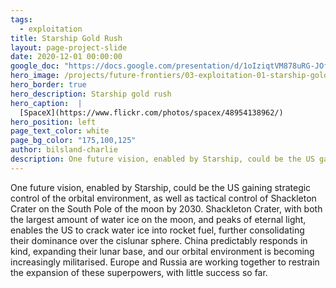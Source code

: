```yaml
---
tags:
  - exploitation
title: Starship Gold Rush
layout: page-project-slide
date: 2020-12-01 00:00:00
google_doc: "https://docs.google.com/presentation/d/1oIziqtVM878uRG-JOfrQNvGFsQWKP_S_W8cLkhQlXvA/edit#slide=id.g8cac20a276_4_76"
hero_image: /projects/future-frontiers/03-exploitation-01-starship-gold-rush-02.jpg
hero_border: true
hero_description: Starship gold rush
hero_caption:  |
  [SpaceX](https://www.flickr.com/photos/spacex/48954138962/)
hero_position: left
page_text_color: white
page_bg_color: "175,100,125"
author: bilsland-charlie
description: One future vision, enabled by Starship, could be the US gaining strategic control of the orbital environment, as well as tactical control of Shackleton Crater on the South Pole of the moon by 2030.
---
```

One future vision, enabled by Starship, could be the US gaining strategic control of the orbital environment, as well as tactical control of Shackleton Crater on the South Pole of the moon by 2030. Shackleton Crater, with both the largest amount of water ice on the moon, and peaks of eternal light, enables the US to crack water ice into rocket fuel, further consolidating their dominance over the cislunar sphere. China predictably responds in kind, expanding their lunar base, and our orbital environment is becoming increasingly militarised. Europe and Russia are working together to restrain the expansion of these superpowers, with little success so far.
